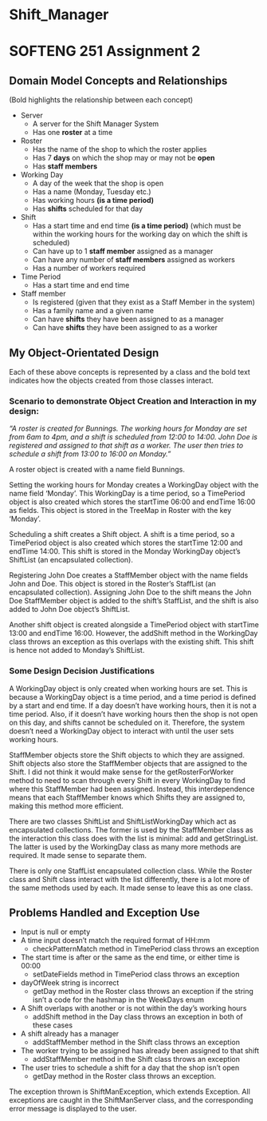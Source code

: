 # Shift_Manager

# SOFTENG 251 Assignment 2

## Domain Model Concepts and Relationships

(Bold highlights the relationship between each concept)

* Server
	* A server for the Shift Manager System
	* Has one **roster** at a time
* Roster 
	* Has the name of the shop to which the roster applies
	* Has 7 **days** on which the shop may or may not be **open**
	* Has **staff members**
* Working Day
	* A day of the week that the shop is open
	* Has a name (Monday, Tuesday etc.)
	* Has working hours **(is a time period)**
	* Has **shifts** scheduled for that day
* Shift
	* Has a start time and end time **(is a time period)** (which must be within the working hours for the working day on which the shift is scheduled)
	* Can have up to 1 **staff member** assigned as a manager
	* Can have any number of **staff members** assigned as workers
	* Has a number of workers required
* Time Period
	* Has a start time and end time
* Staff member
	* Is registered (given that they exist as a Staff Member in the system)
	* Has a family name and a given name
	* Can have **shifts** they have been assigned to as a manager
	* Can have **shifts** they have been assigned to as a worker

## My Object-Orientated Design

Each of these above concepts is represented by a class and the bold text indicates how the objects created from those classes interact.

### Scenario to demonstrate Object Creation and Interaction in my design: 

*“A roster is created for Bunnings. The working hours for Monday are set from 6am to 4pm, and a shift is scheduled from 12:00 to 14:00. John Doe is registered and assigned to that shift as a worker. The user then tries to schedule a shift from 13:00 to 16:00 on Monday.”*

A roster object is created with a name field Bunnings.

Setting the working hours for Monday creates a WorkingDay object with the name field ‘Monday’. This WorkingDay is a time period, so a TimePeriod object is also created which stores the startTime 06:00 and endTime 16:00 as fields. This object is stored in the TreeMap in Roster with the key ‘Monday’.

Scheduling a shift creates a Shift object. A shift is a time period, so a TimePeriod object is also created which stores the startTime 12:00 and endTime 14:00. This shift is stored in the Monday WorkingDay object’s ShiftList (an encapsulated collection). 

Registering John Doe creates a StaffMember object with the name fields John and Doe. This object is stored in the Roster’s StaffList (an encapsulated collection). Assigning John Doe to the shift means the John Doe StaffMember object is added to the shift’s StaffList, and the shift is also added to John Doe object’s ShiftList.

Another shift object is created alongside a TimePeriod object with startTime 13:00 and endTime 16:00. However, the addShift method in the WorkingDay class throws an exception as this overlaps with the existing shift. This shift is hence not added to Monday’s ShiftList.

### Some Design Decision Justifications

A WorkingDay object is only created when working hours are set. This is because a WorkingDay object is a time period, and a time period is defined by a start and end time. If a day doesn’t have working hours, then it is not a time period. Also, if it doesn’t have working hours then the shop is not open on this day, and shifts cannot be scheduled on it. Therefore, the system doesn’t need a WorkingDay object to interact with until the user sets working hours. 

StaffMember objects store the Shift objects to which they are assigned. Shift objects also store the StaffMember objects that are assigned to the Shift. I did not think it would make sense for the getRosterForWorker method to need to scan through every Shift in every WorkingDay to find where this StaffMember had been assigned. Instead, this interdependence means that each StaffMember knows which Shifts they are assigned to, making this method more efficient.

There are two classes ShiftList and ShiftListWorkingDay which act as encapsulated collections. The former is used by the StaffMember class as the interaction this class does with the list is minimal: add and getStringList. The latter is used by the WorkingDay class as many more methods are required. It made sense to separate them.

There is only one StaffList encapsulated collection class. While the Roster class and Shift class interact with the list differently, there is a lot more of the same methods used by each. It made sense to leave this as one class.

## Problems Handled and Exception Use

* Input is null or empty
* A time input doesn’t match the required format of HH:mm
	* checkPatternMatch method in TimePeriod class throws an exception
* The start time is after or the same as the end time, or either time is 00:00
	* setDateFields method in TimePeriod class throws an exception
* dayOfWeek string is incorrect
	* getDay method in the Roster class throws an exception if the string isn’t a code for the hashmap in the WeekDays enum
* A Shift overlaps with another or is not within the day’s working hours
	* addShift method in the Day class throws an exception in both of these cases
* A shift already has a manager
	* addStaffMember method in the Shift class throws an exception 
* The worker trying to be assigned has already been assigned to that shift
	* addStaffMember method in the Shift class throws an exception 
* The user tries to schedule a shift for a day that the shop isn’t open
	* getDay method in the Roster class throws an exception.

The exception thrown is ShiftManException, which extends Exception. All exceptions are caught in the ShiftManServer class, and the corresponding error message is displayed to the user.
